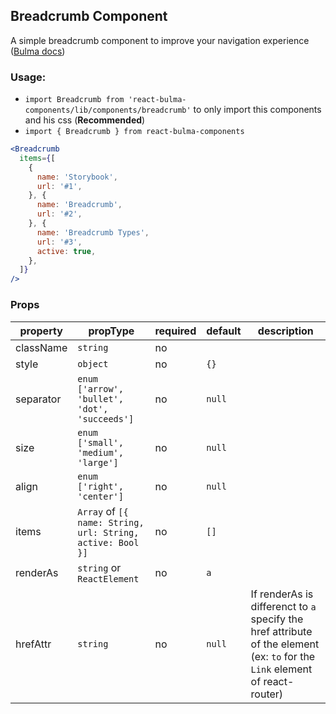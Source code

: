## Breadcrumb Component

A simple breadcrumb component to improve your navigation experience ([Bulma docs](https://bulma.io/documentation/components/breadcrumb/))


### Usage:

- `import Breadcrumb from 'react-bulma-components/lib/components/breadcrumb'` to only import this components and his css (**Recommended**)
- `import { Breadcrumb } from react-bulma-components`

```jsx
<Breadcrumb
  items={[
    {
      name: 'Storybook',
      url: '#1',
    }, {
      name: 'Breadcrumb',
      url: '#2',
    }, {
      name: 'Breadcrumb Types',
      url: '#3',
      active: true,
    },
  ]}
/>
```

### Props

|property|propType|required|default|description|
|--- |--- |--- |--- |--- |
|className|`string`|no|||
|style|`object`|no|`{}`||
|separator|`enum` `['arrow', 'bullet', 'dot', 'succeeds']`|no|`null`||
|size|`enum` `['small', 'medium', 'large']`|no|`null`||
|align|`enum` `['right', 'center']`|no|`null`||
|items|`Array` of `[{ name: String, url: String, active: Bool }]`|no|`[]`||
|renderAs|`string` or `ReactElement`|no|`a`|||
|hrefAttr|`string`|no|`null`| If renderAs is differenct to `a` specify the href attribute of the element (ex: `to` for the `Link` element of react-router)
